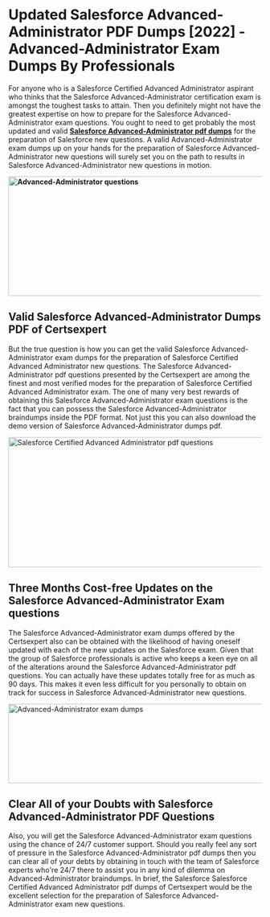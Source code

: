 <h1><strong>Updated Salesforce Advanced-Administrator PDF Dumps [2022] - Advanced-Administrator Exam Dumps By Professionals&nbsp;</strong></h1>
<p><span style="font-weight: 400;">For anyone who is a Salesforce Certified Advanced Administrator aspirant who thinks that the Salesforce Advanced-Administrator certification exam is amongst the toughest tasks to attain. Then you definitely might not have the greatest expertise on how to prepare for the Salesforce Advanced-Administrator exam questions. You ought to need to get probably the most updated and valid <strong><a href="https://www.certsexpert.com/Advanced-Administrator-pdf-questions.html">Salesforce Advanced-Administrator pdf dumps</a></strong> for the preparation of Salesforce new questions. A valid  Advanced-Administrator exam dumps up on your hands for the preparation of Salesforce Advanced-Administrator new questions will surely set you on the path to results in Salesforce Advanced-Administrator new questions in motion.</span></p>
<p><span style="font-weight: 400;"><strong><img style="display: block; margin-left: auto; margin-right: auto;" src="https://i.ibb.co/QXh983F/73475278-2429792180625311-4586132736837681152-n.jpg" alt="Advanced-Administrator questions" width="632" height="238" /></strong></span></p>
<h2><strong>Valid Salesforce Advanced-Administrator Dumps PDF of Certsexpert</strong></h2>
<p><span style="font-weight: 400;">But the true question is how you can get the valid Salesforce Advanced-Administrator exam dumps for the preparation of Salesforce Certified Advanced Administrator new questions. The Salesforce Advanced-Administrator pdf questions presented by the Certsexpert are among the finest and most verified modes for the preparation of Salesforce Certified Advanced Administrator exam. The one of many very best rewards of obtaining this Salesforce Advanced-Administrator exam questions is the fact that you can possess the Salesforce Advanced-Administrator braindumps inside the PDF format. Not just this you can also download the demo version of Salesforce Advanced-Administrator dumps pdf.</span></p>
<p><span style="font-weight: 400;"><img style="display: block; margin-left: auto; margin-right: auto;" src="https://i.ibb.co/Jd8hN2L/76714008-3182067705200142-8735104740007870464-n.jpg" alt="Salesforce Certified Advanced Administrator pdf questions" width="701" height="259" /></span></p>
<h2><strong>Three Months Cost-free Updates on the Salesforce Advanced-Administrator Exam questions</strong></h2>
<p><span style="font-weight: 400;">The Salesforce Advanced-Administrator exam dumps offered by the Certsexpert also can be obtained with the likelihood of having oneself updated with each of the new updates on the Salesforce exam. Given that the group of Salesforce professionals is active who keeps a keen eye on all of the alterations around the Salesforce Advanced-Administrator pdf questions. You can actually have these updates totally free for as much as 90 days. This makes it even less difficult for you personally to obtain on track for success in Salesforce Advanced-Administrator new questions.</span></p>
<p><span style="font-weight: 400;"><a href="https://www.certsexpert.com/Advanced-Administrator-pdf-questions.html"><img style="display: block; margin-left: auto; margin-right: auto;" src="https://i.ibb.co/TMnKrkJ/75398236-424489711531572-5064688549987614720-n.jpg" alt="Advanced-Administrator exam dumps" width="714" height="158" /></a></span></p>
<h2><strong>Clear All of your Doubts with Salesforce Advanced-Administrator PDF Questions</strong></h2>
<p>Also, you will get the Salesforce Advanced-Administrator exam questions using the chance of 24/7 customer support. Should you really feel any sort of pressure in the Salesforce Advanced-Administrator pdf dumps then you can clear all of your debts by obtaining in touch with the team of Salesforce experts who're 24/7 there to assist you in any kind of dilemma on  Advanced-Administrator braindumps. In brief, the Salesforce Salesforce Certified Advanced Administrator pdf dumps of Certsexpert would be the excellent selection for the preparation of Salesforce Advanced-Administrator exam new questions.</p>
